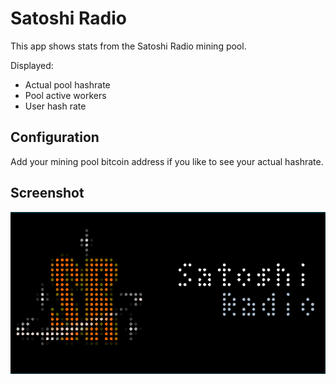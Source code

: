 # Satoshi Radio
This app shows stats from the Satoshi Radio mining pool.

Displayed:
- Actual pool hashrate
- Pool active workers
- User hash rate

## Configuration
Add your mining pool bitcoin address if you like to see your actual hashrate.

## Screenshot

![](satoshiradio.png)